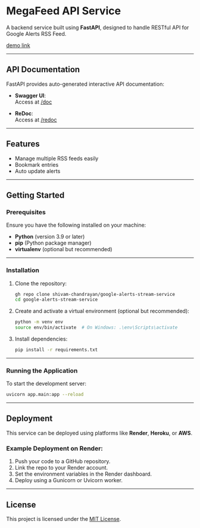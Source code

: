 # **MegaFeed API Service**

A backend service built using **FastAPI**, designed to handle RESTful API for Google Alerts RSS Feed.

[demo link](https://google-alerts-stream-service.onrender.com "demo link")

---

## **API Documentation**

FastAPI provides auto-generated interactive API documentation:

- **Swagger UI**:  
  Access at [/doc](https://google-alerts-stream-service.onrender.com/docs"/doc")

- **ReDoc**:  
  Access at [/redoc](https://google-alerts-stream-service.onrender.com/redoc "/redoc")
  
---

## **Features**
- Manage multiple RSS feeds easily
- Bookmark entries
- Auto update alerts

---

## **Getting Started**

### **Prerequisites**
Ensure you have the following installed on your machine:
- **Python** (version 3.9 or later)
- **pip** (Python package manager)
- **virtualenv** (optional but recommended)

---

### **Installation**

1. Clone the repository:
   ```bash
   gh repo clone shivam-chandrayan/google-alerts-stream-service
   cd google-alerts-stream-service
   ```

2. Create and activate a virtual environment (optional but recommended):
   ```bash
   python -m venv env
   source env/bin/activate  # On Windows: .\env\Scripts\activate
   ```

3. Install dependencies:
   ```bash
   pip install -r requirements.txt
   ```

---

### **Running the Application**

To start the development server:
```bash
uvicorn app.main:app --reload
```
---

## **Deployment**

This service can be deployed using platforms like **Render**, **Heroku**, or **AWS**.

### Example Deployment on Render:
1. Push your code to a GitHub repository.
2. Link the repo to your Render account.
3. Set the environment variables in the Render dashboard.
4. Deploy using a Gunicorn or Uvicorn worker.

---

## **License**

This project is licensed under the [MIT License](LICENSE).
